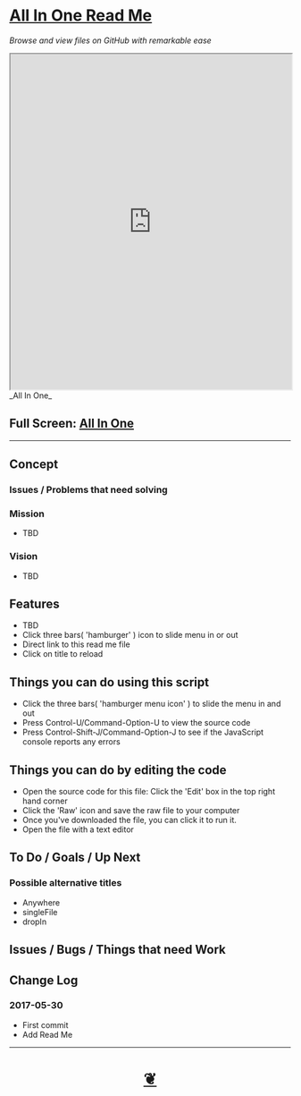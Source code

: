 <span style=display:none; >[You are now in a GitHub source code view - click this link to view Read Me file as a web page]( http://pushme-pullyou.github.io/tootoo/r4/all-in-one/#tootoo/r4/all-in-one/README.md "View file as a web page." ) </span>


<!--
<a href="https://pushme-pullyou.github.io/" >pushme-pullyou.github.io</a> &raquo;  <a href="https://pushme-pullyou.github.io/tootoo/" >tootoo</a> &raquo; </h3> <a href="https://pushme-pullyou.github.io/tootoo/r4/" >r4</a> &raquo; </h3>
-->

[All In One Read Me]( https://pushme-pullyou.github.io/#tootoo/r4/all-in-one/README.md )
===
_Browse and view files on GitHub with remarkable ease_

<!--
<img src="" style=display:none; width=800 >
-->

<iframe id=ifr src=https://pushme-pullyou.github.io/tootoo/r4/all-in-one/tootoo4-all-in-one.html width=100% height=600px ></iframe>
_All In One_

## Full Screen: [ All In One ]( https://pushme-pullyou.github.io/tootoo/r4/all-in-one/tootoo4-all-in-one.html )

***

## Concept

### Issues / Problems that need solving
<!--

The general format is an adaptation of the ideas developed in Alexander's _et al_ [A Pattern Language]( https://books.google.com/books?id=hwAHmktpk5IC&pg=PR10#v=onepage&q&f=false ) - as summarized on page 10.

Each pattern describes a problem which occurs over and over again in our environment, and then describes the core of the solution to that problem, in such a way that you can use this solution a million times over, without ever doing it the same way twice.

patterns are descriptions of common problems and proposal for the solutions that can be used repeatedly every time the problem is encountered and producing an different outcome.

-->

### Mission
<!-- a statement of a rationale, applicable now as well as in the future -->

* TBD

### Vision
<!--  a descriptive picture of a desired future state -->

* TBD


## Features

* TBD
* Click three bars( 'hamburger' ) icon to slide menu in or out
* Direct link to this read me file
* Click on title to reload


## Things you can do using this script

* Click the three bars( 'hamburger menu icon' ) to slide the menu in and out
* Press Control-U/Command-Option-U to view the source code
* Press Control-Shift-J/Command-Option-J to see if the JavaScript console reports any errors


## Things you can do by editing the code

* Open the source code for this file: Click the 'Edit' box in the top right hand corner
* Click the 'Raw' icon and save the raw file to your computer
* Once you've downloaded the file, you can click it to run it.
* Open the file with a text editor


<!--
## Users
_where used_

Intended for xxx

## Links of Interest
-->

## To Do / Goals / Up Next

### Possible alternative titles
* Anywhere
* singleFile
* dropIn


## Issues / Bugs / Things that need Work


## Change Log

### 2017-05-30

* First commit
* Add Read Me


***

<h1 style=text-align:center;text-decoration:none;width:100%; ><a href=javascript:window.scrollTo(0,0); title='pushMe pullYou ~ your coming and going happy place' > ❦ </a></h1>

